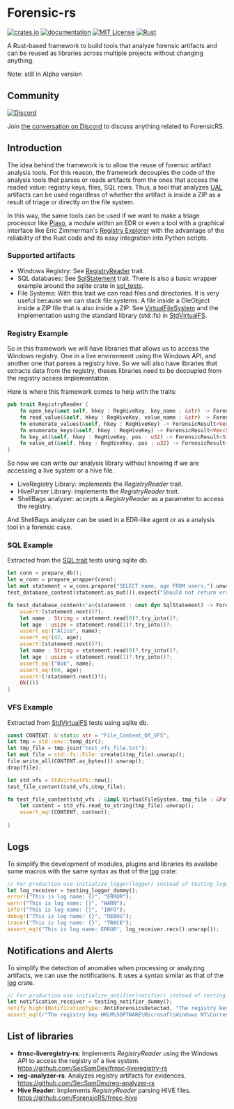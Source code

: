 # Forensic-rs
[![crates.io](https://img.shields.io/crates/v/forensic-rs.svg?style=for-the-badge&logo=rust)](https://crates.io/crates/forensic-rs) [![documentation](https://img.shields.io/badge/read%20the-docs-9cf.svg?style=for-the-badge&logo=docs.rs)](https://docs.rs/forensic-rs) [![MIT License](https://img.shields.io/crates/l/forensic-rs?style=for-the-badge)](https://github.com/ForensicRS/forensic-rs/blob/main/LICENSE) [![Rust](https://img.shields.io/github/actions/workflow/status/ForensicRS/forensic-rs/rust.yml?style=for-the-badge)](https://github.com/ForensicRS/forensic-rs/workflows/Rust/badge.svg?branch=main)


A Rust-based framework to build tools that analyze forensic artifacts and can be reused as libraries across multiple projects without changing anything.

Note: still in Alpha version

## Community

[![Discord][discord-badge]][chat-url]

Join [the conversation on Discord][chat-url] to discuss anything related to ForensicRS.

[chat-url]: https://discord.gg/uVq4289B
[discord-badge]: https://img.shields.io/badge/Discord-chat-5865F2?style=for-the-badge&logo=discord

## Introduction
The idea behind the framework is to allow the reuse of forensic artifact analysis tools. For this reason, the framework decouples the code of the analysis tools that parses or reads artifacts from the ones that access the readed value: registry keys, files, SQL rows. Thus, a tool that analyzes [UAL](https://learn.microsoft.com/en-us/windows-server/administration/user-access-logging/get-started-with-user-access-logging
) artifacts can be used regardless of whether the artifact is inside a ZIP as a result of triage or directly on the file system.

In this way, the same tools can be used if we want to make a triage processor like [Plaso](https://plaso.readthedocs.io/en/latest/), a module within an EDR or even a tool with a graphical interface like Eric Zimmerman's [Registry Explorer](https://ericzimmerman.github.io) with the advantage of the reliability of the Rust code and its easy integration into Python scripts.

### Supported artifacts

* Windows Registry: See [RegistryReader](./src/traits/registry.rs) trait.
* SQL databases: See [SqlStatement](./src/traits/sql.rs) trait. There is also a basic wrapper example around the sqlite crate in [sql_tests](./src/traits/sql.rs).
* File Systems: With this trait we can read files and directories. It is very useful because we can stack file systems: A file inside a OleObject inside a ZIP file that is also inside a ZIP. See [VirtualFileSystem](./src/traits/vfs.rs) and the implementation using the standard library (std::fs) in [StdVirtualFS](./src/core/fs.rs).


### Registry Example
So in this framework we will have libraries that allows us to access the Windows registry. One in a live environment using the Windows API, and another one that parses a registry hive.
So we will also have libraries that extracts data from the registry, theses libraries need to be decoupled from the registry access implementation.

Here is where this framework comes to help with the traits:

```rust
pub trait RegistryReader {
    fn open_key(&mut self, hkey : RegHiveKey, key_name : &str) -> ForensicResult<RegHiveKey>;
    fn read_value(&self, hkey : RegHiveKey, value_name : &str) -> ForensicResult<RegValue>;
    fn enumerate_values(&self, hkey : RegHiveKey) -> ForensicResult<Vec<String>>;
    fn enumerate_keys(&self, hkey : RegHiveKey) -> ForensicResult<Vec<String>>;
    fn key_at(&self, hkey : RegHiveKey, pos : u32) -> ForensicResult<String>;
    fn value_at(&self, hkey : RegHiveKey, pos : u32) -> ForensicResult<String>;
}
```

So now we can write our analysis library without knowing if we are accessing a live system or a hive file.
* LiveRegistry Library: implements the *RegistryReader* trait.
* HiveParser Library: implements the *RegistryReader* trait.
* ShellBags analyzer: accepts a *RegistryReader* as a parameter to access the registry.

And ShellBags analyzer can be used in a EDR-like agent or as a analysis tool in a forensic case.

### SQL Example 

Extracted from the [SQL trait](./src/traits/sql.rs) tests using sqlite db.
```rust
let conn = prepare_db();
let w_conn = prepare_wrapper(conn);
let mut statement = w_conn.prepare("SELECT name, age FROM users;").unwrap();
test_database_content(statement.as_mut()).expect("Should not return error");

fn test_database_content<'a>(statement : &mut dyn SqlStatement) -> ForensicResult<()> {
    assert!(statement.next()?);
    let name : String = statement.read(0)?.try_into()?;
    let age : usize = statement.read(1)?.try_into()?;
    assert_eq!("Alice", name);
    assert_eq!(42, age);
    assert!(statement.next()?);
    let name : String = statement.read(0)?.try_into()?;
    let age : usize = statement.read(1)?.try_into()?;
    assert_eq!("Bob", name);
    assert_eq!(69, age);
    assert!(!statement.next()?);
    Ok(())
}
```

### VFS Example
Extracted from [StdVirtualFS](./src/core/fs.rs) tests using sqlite db.

```rust
const CONTENT: &'static str = "File_Content_Of_VFS";
let tmp = std::env::temp_dir();
let tmp_file = tmp.join("test_vfs_file.txt");
let mut file = std::fs::File::create(&tmp_file).unwrap();
file.write_all(CONTENT.as_bytes()).unwrap();
drop(file);

let std_vfs = StdVirtualFS::new();
test_file_content(&std_vfs,&tmp_file);

fn test_file_content(std_vfs : &impl VirtualFileSystem, tmp_file : &PathBuf) {
    let content = std_vfs.read_to_string(tmp_file).unwrap();
    assert_eq!(CONTENT, content);
    
}
```

## Logs
To simplify the development of modules, plugins and libraries its availabe some macros with the same syntax as that of the [log](https://crates.io/crates/log) crate:
```rust
// For production use initialize_logger(logger) instead of testing_logger_dummy()
let log_receiver = testing_logger_dummy();
error!("This is log name: {}", "ERROR");
warn!("This is log name: {}", "WARN");
info!("This is log name: {}", "INFO");
debug!("This is log name: {}", "DEBUG");
trace!("This is log name: {}", "TRACE");
assert_eq!("This is log name: ERROR", log_receiver.recv().unwrap());
```


## Notifications and Alerts

To simplify the detection of anomalies when processing or analyzing artifacts, we can use the notifications. It uses a syntax similar as that of the [log](https://crates.io/crates/log) crate.
```rust
// For production use initialize_notifier(notifier) instead of testing_notifier_dummy()
let notification_receiver = testing_notifier_dummy();
notify_high!(NotificationType::AntiForensicsDetected, "The registry key {} is not present. The only possibility is that someone deleted it.", r"HKLM\SOFTWARE\Microsoft\Windows NT\CurrentVersion\ProfileList");
assert_eq!(r"The registry key HKLM\SOFTWARE\Microsoft\Windows NT\CurrentVersion\ProfileList is not present. The only possibility is that someone deleted it.", notification_receiver.recv().unwrap().data);
```

## List of libraries
* **frnsc-liveregistry-rs**: Implements *RegistryReader* using the Windows API to access the registry of a live system. https://github.com/SecSamDev/frnsc-liveregistry-rs
* **reg-analyzer-rs**: Analyzes registry artifacts for evidences. https://github.com/SecSamDev/reg-analyzer-rs
* **Hive Reader**: Implements *RegistryReader* parsing HIVE files. https://github.com/ForensicRS/frnsc-hive